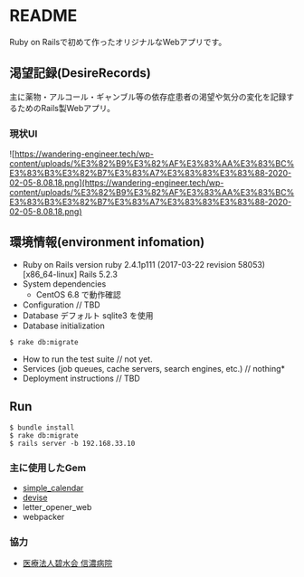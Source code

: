 # README

Ruby on Railsで初めて作ったオリジナルなWebアプリです。

## 渇望記録(DesireRecords)

主に薬物・アルコール・ギャンブル等の依存症患者の渇望や気分の変化を記録するためのRails製Webアプリ。

### 現状UI

![https://wandering-engineer.tech/wp-content/uploads/%E3%82%B9%E3%82%AF%E3%83%AA%E3%83%BC%E3%83%B3%E3%82%B7%E3%83%A7%E3%83%83%E3%83%88-2020-02-05-8.08.18.png](https://wandering-engineer.tech/wp-content/uploads/%E3%82%B9%E3%82%AF%E3%83%AA%E3%83%BC%E3%83%B3%E3%82%B7%E3%83%A7%E3%83%83%E3%83%88-2020-02-05-8.08.18.png)

## 環境情報(environment infomation)

* Ruby on Rails version
    ruby 2.4.1p111 (2017-03-22 revision 58053) [x86_64-linux]
    Rails 5.2.3
* System dependencies
    * CentOS 6.8 で動作確認
* Configuration
    // TBD
* Database
    デフォルト sqlite3 を使用
* Database initialization

```
$ rake db:migrate
```

* How to run the test suite
    // not yet.
* Services (job queues, cache servers, search engines, etc.)
    // nothing* 
* Deployment instructions
    // TBD

## Run

```
$ bundle install
$ rake db:migrate
$ rails server -b 192.168.33.10
```

### 主に使用したGem

- [simple_calendar](http://excid3.github.io/simple_calendar/)
- [devise](https://github.com/plataformatec/devise)
- letter_opener_web
- webpacker

### 協力

- [医療法人碧水会 信濃病院](https://www.shinanohospital.com/)


